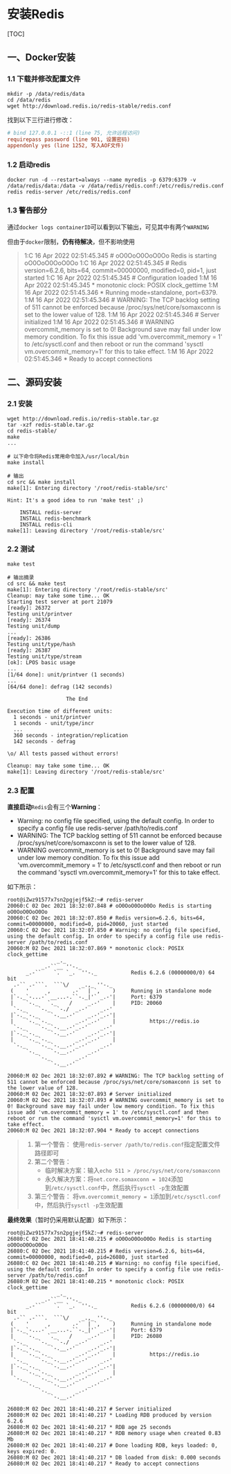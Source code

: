 # 安装Redis

[TOC]

## 一、Docker安装

### 1.1 下载并修改配置文件

```shell
mkdir -p /data/redis/data
cd /data/redis
wget http://download.redis.io/redis-stable/redis.conf
```

找到以下三行进行修改：

```ini
# bind 127.0.0.1 -::1 (line 75, 允许远程访问)
requirepass password (line 901, 设置密码)
appendonly yes (line 1252, 写入AOF文件)
```

### 1.2 启动redis

```shell
docker run -d --restart=always --name myredis -p 6379:6379 -v /data/redis/data:/data -v /data/redis/redis.conf:/etc/redis/redis.conf redis redis-server /etc/redis/redis.conf 
```

### 1.3 警告部分

通过`docker logs containerID`可以看到以下输出，可见其中有两个`WARNING`

但由于`docker`限制，**仍有待解决**，但不影响使用

>   1:C 16 Apr 2022 02:51:45.345 # oO0OoO0OoO0Oo Redis is starting oO0OoO0OoO0Oo
>   1:C 16 Apr 2022 02:51:45.345 # Redis version=6.2.6, bits=64, commit=00000000, modified=0, pid=1, just started
>   1:C 16 Apr 2022 02:51:45.345 # Configuration loaded
>   1:M 16 Apr 2022 02:51:45.345 * monotonic clock: POSIX clock_gettime
>   1:M 16 Apr 2022 02:51:45.346 * Running mode=standalone, port=6379.
>   1:M 16 Apr 2022 02:51:45.346 # WARNING: The TCP backlog setting of 511 cannot be enforced because /proc/sys/net/core/somaxconn is set to the lower value of 128.
>   1:M 16 Apr 2022 02:51:45.346 # Server initialized
>   1:M 16 Apr 2022 02:51:45.346 # WARNING overcommit_memory is set to 0! Background save may fail under low memory condition. To fix this issue add 'vm.overcommit_memory = 1' to /etc/sysctl.conf and then reboot or run the command 'sysctl vm.overcommit_memory=1' for this to take effect.
>   1:M 16 Apr 2022 02:51:45.346 * Ready to accept connections

## 二、源码安装

### 2.1 安装

``````shell
wget http://download.redis.io/redis-stable.tar.gz
tar -xzf redis-stable.tar.gz
cd redis-stable/
make
...
``````

```shell
# 以下命令将Redis常用命令加入/usr/local/bin
make install

# 输出
cd src && make install
make[1]: Entering directory '/root/redis-stable/src'

Hint: It's a good idea to run 'make test' ;)

    INSTALL redis-server
    INSTALL redis-benchmark
    INSTALL redis-cli
make[1]: Leaving directory '/root/redis-stable/src'
```

### 2.2 测试

```shell
make test

# 输出摘录
cd src && make test
make[1]: Entering directory '/root/redis-stable/src'
Cleanup: may take some time... OK
Starting test server at port 21079
[ready]: 26372
Testing unit/printver
[ready]: 26374
Testing unit/dump
...
[ready]: 26386
Testing unit/type/hash
[ready]: 26387
Testing unit/type/stream
[ok]: LPOS basic usage
...
[1/64 done]: unit/printver (1 seconds)
...
[64/64 done]: defrag (142 seconds)

                   The End

Execution time of different units:
  1 seconds - unit/printver
  1 seconds - unit/type/incr
  ...
  360 seconds - integration/replication
  142 seconds - defrag

\o/ All tests passed without errors!

Cleanup: may take some time... OK
make[1]: Leaving directory '/root/redis-stable/src'
```

### 2.3 配置

**直接启动**`Redis`会有三个**Warning**：

-   Warning: no config file specified, using the default config. In order to specify a config file use redis-server /path/to/redis.conf
-   WARNING: The TCP backlog setting of 511 cannot be enforced because /proc/sys/net/core/somaxconn is set to the lower value of 128.
-   WARNING overcommit_memory is set to 0! Background save may fail under low memory condition. To fix this issue add 'vm.overcommit_memory = 1' to /etc/sysctl.conf and then reboot or run the command 'sysctl vm.overcommit_memory=1' for this to take effect.

如下所示：

```shell
root@iZwz91577x7sn2pgjejf5kZ:~# redis-server
20060:C 02 Dec 2021 18:32:07.848 # oO0OoO0OoO0Oo Redis is starting oO0OoO0OoO0Oo
20060:C 02 Dec 2021 18:32:07.850 # Redis version=6.2.6, bits=64, commit=00000000, modified=0, pid=20060, just started
20060:C 02 Dec 2021 18:32:07.850 # Warning: no config file specified, using the default config. In order to specify a config file use redis-server /path/to/redis.conf
20060:M 02 Dec 2021 18:32:07.869 * monotonic clock: POSIX clock_gettime
                _._
           _.-``__ ''-._
      _.-``    `.  `_.  ''-._           Redis 6.2.6 (00000000/0) 64 bit
  .-`` .-```.  ```\/    _.,_ ''-._
 (    '      ,       .-`  | `,    )     Running in standalone mode
 |`-._`-...-` __...-.``-._|'` _.-'|     Port: 6379
 |    `-._   `._    /     _.-'    |     PID: 20060
  `-._    `-._  `-./  _.-'    _.-'
 |`-._`-._    `-.__.-'    _.-'_.-'|
 |    `-._`-._        _.-'_.-'    |           https://redis.io
  `-._    `-._`-.__.-'_.-'    _.-'
 |`-._`-._    `-.__.-'    _.-'_.-'|
 |    `-._`-._        _.-'_.-'    |
  `-._    `-._`-.__.-'_.-'    _.-'
      `-._    `-.__.-'    _.-'
          `-._        _.-'
              `-.__.-'

20060:M 02 Dec 2021 18:32:07.892 # WARNING: The TCP backlog setting of 511 cannot be enforced because /proc/sys/net/core/somaxconn is set to the lower value of 128.
20060:M 02 Dec 2021 18:32:07.893 # Server initialized
20060:M 02 Dec 2021 18:32:07.893 # WARNING overcommit_memory is set to 0! Background save may fail under low memory condition. To fix this issue add 'vm.overcommit_memory = 1' to /etc/sysctl.conf and then reboot or run the command 'sysctl vm.overcommit_memory=1' for this to take effect.
20060:M 02 Dec 2021 18:32:07.904 * Ready to accept connections
```

>   1.   第一个警告：
>        使用`redis-server /path/to/redis.conf`指定配置文件路径即可
>   2.   第二个警告：
>        -   临时解决方案：输入`echo 511 > /proc/sys/net/core/somaxconn`
>        -   永久解决方案：将`net.core.somaxconn = 1024`添加到`/etc/sysctl.conf`中，然后执行`sysctl -p`生效配置
>   3.   第三个警告：
>        将`vm.overcommit_memory = 1`添加到`/etc/sysctl.conf`中，然后执行`sysctl -p`生效配置

**最终效果**（暂时仍采用默认配置）如下所示：

```shell
root@iZwz91577x7sn2pgjejf5kZ:~# redis-server
26080:C 02 Dec 2021 18:41:40.215 # oO0OoO0OoO0Oo Redis is starting oO0OoO0OoO0Oo
26080:C 02 Dec 2021 18:41:40.215 # Redis version=6.2.6, bits=64, commit=00000000, modified=0, pid=26080, just started
26080:C 02 Dec 2021 18:41:40.215 # Warning: no config file specified, using the default config. In order to specify a config file use redis-server /path/to/redis.conf
26080:M 02 Dec 2021 18:41:40.215 * monotonic clock: POSIX clock_gettime
                _._
           _.-``__ ''-._
      _.-``    `.  `_.  ''-._           Redis 6.2.6 (00000000/0) 64 bit
  .-`` .-```.  ```\/    _.,_ ''-._
 (    '      ,       .-`  | `,    )     Running in standalone mode
 |`-._`-...-` __...-.``-._|'` _.-'|     Port: 6379
 |    `-._   `._    /     _.-'    |     PID: 26080
  `-._    `-._  `-./  _.-'    _.-'
 |`-._`-._    `-.__.-'    _.-'_.-'|
 |    `-._`-._        _.-'_.-'    |           https://redis.io
  `-._    `-._`-.__.-'_.-'    _.-'
 |`-._`-._    `-.__.-'    _.-'_.-'|
 |    `-._`-._        _.-'_.-'    |
  `-._    `-._`-.__.-'_.-'    _.-'
      `-._    `-.__.-'    _.-'
          `-._        _.-'
              `-.__.-'

26080:M 02 Dec 2021 18:41:40.217 # Server initialized
26080:M 02 Dec 2021 18:41:40.217 * Loading RDB produced by version 6.2.6
26080:M 02 Dec 2021 18:41:40.217 * RDB age 25 seconds
26080:M 02 Dec 2021 18:41:40.217 * RDB memory usage when created 0.83 Mb
26080:M 02 Dec 2021 18:41:40.217 # Done loading RDB, keys loaded: 0, keys expired: 0.
26080:M 02 Dec 2021 18:41:40.217 * DB loaded from disk: 0.000 seconds
26080:M 02 Dec 2021 18:41:40.217 * Ready to accept connections
```

